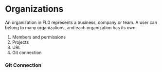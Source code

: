 # Organizations

An organization in FL0 represents a business, company or team. A user can belong to many organizations, and each organization has its own:

1. Members and permissions
2. Projects
3. URL
4. Git connection

### Git Connection
